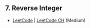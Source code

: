 ## 7. Reverse Integer

-  [LeetCode](https://leetcode.com/problems/reverse-integer/) | [LeetCode CH](https://leetcode.cn/problems/reverse-integer/) (Medium)
